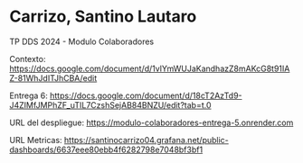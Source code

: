 # Carrizo, Santino Lautaro

TP DDS 2024 - Modulo Colaboradores

Contexto: https://docs.google.com/document/d/1vlYmWUJaKandhazZ8mAKcG8t91IAZ-81WhJdITJhCBA/edit

Entrega 6: https://docs.google.com/document/d/18cT2AzTd9-J4ZIMfJMPhZF_uTIL7CzshSejAB84BNZU/edit?tab=t.0

URL del despliegue: https://modulo-colaboradores-entrega-5.onrender.com

URL Metricas: https://santinocarrizo04.grafana.net/public-dashboards/6637eee80ebb4f6282798e7048bf3bf1
